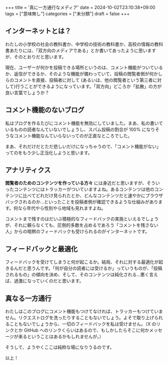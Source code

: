 +++
title = '真に一方通行なメディア'
date = 2024-10-02T23:10:38+09:00
tags = ["意味無し"]
categories = ["未分類"]
draft = false
+++

## インターネットとは？

わたしの小学校の社会の教科書か、中学校の技術の教科書か、高校の情報の教科書あたりには、「双方向のメディアである」とか書いてあったように思いますが、そのとおりだと思います。

現在、ユーザーが何かを投稿できる場所というのは、コメント機能がついているか、返信ができるか、そのような機能が備わっていて、投稿の閲覧者側が何かしらのコメントを直接、投稿者に対して (あるいは、他の閲覧者という第三者に対して)行うことができるようになっています。「双方向」どころか「拡散」の方が良い言葉でしょうか？

## コメント機能のないブログ

私はブログを作るたびにコメント機能を無効にしていました。まあ、私の書いているものの読者なんていないでしょうし、スパム投稿の割合が 100% になりそうなコメント機能なんていらないってのが正直なところでした。

まあ、それだけだとただ悲しいだけになっちゃうので、「コメント機能がない」ってのをもう少し正当化しようと思います。

## アナリティクス

**閲覧者のためのコンテンツを作っている方々** には身近だと思いますが、そういったコンテンツにはトラッカーがついていますよね。あるコンテンツは他のコンテンツに比べてどれだけ見られたとか、どんなコンテンツだと速やかにブラウザバックされるのか...といったことを投稿者側が確認できるような仕組みがあります。何なら年代やら性別やら地域も見れますよね。

コメントまで残すのはだいぶ積極的なフィードバックの実施といえるでしょうが、それに頼らなくても、圧倒的多数を占めるであろう「コメントを残さない人」からの暗黙のフィードバックも受けられるのがインターネットです。

## フィードバックと最適化

フィードバックを受けてしまうと何が起こるか。結局、それに対する最適化が起きるんだと思うんです。「何が自分の読者には受けるか」っていうものが、「投稿されるもの」の傾向を決め、そして、そのコンテンツは純化される...悪く言えば、過激になっていくのだと思います。

## 真なる一方通行

わたしはこのブログにコメント機能もつけてなければ、トラッカーもつけていません。リクエストログを洗ったりすることもないでしょう。よそで取り上げられることもないでしょうから、一切のフィードバックを私は受けません。（X のリンクとか GitHub へのリンクくらいはあるので、もしかしたらそこに何かメッセージが来るということはあるかもしれませんが。）

そうして、ようやくここは純粋な場になりうるのです。

以上！

